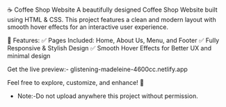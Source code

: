 ☕ Coffee Shop Website
A beautifully designed Coffee Shop Website built using HTML & CSS. This project features a clean and modern layout with smooth hover effects for an interactive user experience.

🌟 Features:
✅ Pages Included: Home, About Us, Menu, and Footer
✅ Fully Responsive & Stylish Design
✅ Smooth Hover Effects for Better UX and minimal design

Get the live preview:-
glistening-madeleine-4600cc.netlify.app

Feel free to explore, customize, and enhance! 🚀

* Note:-Do not upload anywhere this project without permission. 
